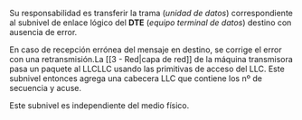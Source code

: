 Su responsabilidad es transferir la trama (*unidad de datos*) correspondiente al subnivel de enlace lógico del **DTE** (*equipo terminal de datos*) destino con ausencia de error. 

En caso de recepción errónea del mensaje en destino, se corrige el error con una retransmisión.La [[3 - Red|capa de red]] de la máquina transmisora pasa un paquete al LLCLLC usando las primitivas de acceso del LLC. Este subnivel entonces agrega una cabecera LLC que contiene los nº de secuencia y acuse.

Este subnivel es independiente del medio físico.